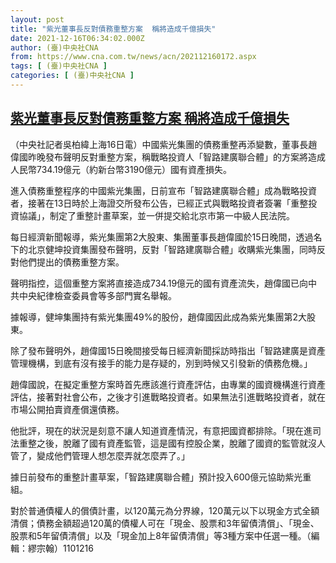 ```yaml
---
layout: post
title: "紫光董事長反對債務重整方案  稱將造成千億損失"
date: 2021-12-16T06:34:02.000Z
author: (臺)中央社CNA
from: https://www.cna.com.tw/news/acn/202112160172.aspx
tags: [ (臺)中央社CNA ]
categories: [ (臺)中央社CNA ]
---
```

<!--1639636442000-->
[紫光董事長反對債務重整方案  稱將造成千億損失](https://www.cna.com.tw/news/acn/202112160172.aspx)
------

<div>
<div></div><div><p>（中央社記者吳柏緯上海16日電）中國紫光集團的債務重整再添變數，董事長趙偉國昨晚發布聲明反對重整方案，稱戰略投資人「智路建廣聯合體」的方案將造成人民幣734.19億元（約新台幣3190億元）國有資產損失。</p><p>進入債務重整程序的中國紫光集團，日前宣布「智路建廣聯合體」成為戰略投資者，接著在13日時於上海證交所發布公告，已經正式與戰略投資者簽署「重整投資協議」，制定了重整計畫草案，並一併提交給北京市第一中級人民法院。</p><p>每日經濟新聞報導，紫光集團第2大股東、集團董事長趙偉國於15日晚間，透過名下的北京健坤投資集團發布聲明，反對「智路建廣聯合體」收購紫光集團，同時反對他們提出的債務重整方案。</p><p>聲明指控，這個重整方案將直接造成734.19億元的國有資產流失，趙偉國已向中共中央紀律檢查委員會等多部門實名舉報。</p><p>據報導，健坤集團持有紫光集團49%的股份，趙偉國因此成為紫光集團第2大股東。</p><p>除了發布聲明外，趙偉國15日晚間接受每日經濟新聞採訪時指出「智路建廣是資產管理機構，到底有沒有接手的能力是存疑的，別到時候又引發新的債務危機。」</p><p>趙偉國說，在擬定重整方案時首先應該進行資產評估，由專業的國資機構進行資產評估，接著對社會公布，之後才引進戰略投資者。如果無法引進戰略投資者，就在市場公開拍賣資產償還債務。</p><p>他批評，現在的狀況是刻意不讓人知道資產情況，有意把國資都排除。「現在進司法重整之後，脫離了國有資產監管，這是國有控股企業，脫離了國資的監管就沒人管了，變成他們管理人想怎麼弄就怎麼弄了。」</p><p>據日前發布的重整計畫草案，「智路建廣聯合體」預計投入600億元協助紫光重組。</p><p>對於普通債權人的償債計畫，以120萬元為分界線，120萬元以下以現金方式全額清償；債務金額超過120萬的債權人可在「現金、股票和3年留債清償」、「現金、股票和5年留債清償」以及「現金加上8年留債清償」等3種方案中任選一種。（編輯：繆宗翰）1101216</p></div>
</div>
